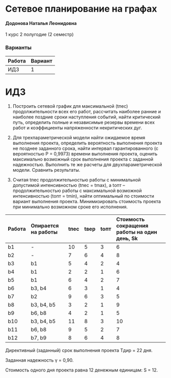 # Сетевое планирование на графах

#### Додонова Наталья Леонидовна

1 курс 2 полугодие (2 семестр)

### Варианты

| Работа | Вариант |
| :------------------ | :------ |
|ИДЗ                | 1       |

# ИДЗ

1. Построить сетевой график для максимальной (tпес) продолжительности всех его работ, рассчитать наиболее ранние и наиболее поздние сроки наступления событий, найти критический путь, определить полные и независимые резервы времени всех работ и коэффициенты напряженности некритических дуг.

2. Для трехпараметрической модели найти ожидаемое время выполнения проекта, определить вероятность выполнения проекта не позднее заданного срока, найти интервал гарантированного (с вероятностью Р = 0,9973) времени выполнения проекта, оценить максимально возможный срок выполнения проекта с заданной надежностью. Выполнить те же расчеты для двухпараметрической модели. Сравнить результаты.

3. Считая tпес продолжительностью работы с минимальной допустимой интенсивностью (tпес = tmax), а tопт – продолжительностью работы с максимальной возможной интенсивностью (tопт = tmin), найти оптимальный по стоимости вариант выполнения проекта. Минимизировать стоимость проекта при минимально возможном сроке его исполнения.

| Работа | Опирается на работы |tпес | tвер | tопт | Стоимость сокращения работы на один день, Sk |
| :----- | :------------------ | :-- | :--- | :--- | :------------------------------------------- |
|b1      | -                   | 10  | 5    | 3    | 6                                            |
|b2      | -                   | 7   | 6    | 4    | 8                                            |
|b3      |b1                   | 5   | 4    | 2    | 4                                            |
|b4      |b1                   | 2   | 2    | 1    | 6                                            |
|b5      |b1                   | 6   | 4    | 2    | 7                                            |
|b6      |b3, b4               | 6   | 3    | 1    | 4                                            |
|b7      |b2                   | 9   | 6    | 3    | 5                                            |
|b8      |b3, b4, b5           | 3   | 2    | 1    | 9                                            |
|b9      |b6, b8               | 4   | 2    | 1    | 5                                            |
|b10     |b3, b4, b5           | 11  | 8    | 3    | 10                                           |
|b11     |b6, b8               | 9   | 5    | 2    | 7                                            |
|b12     |b7, b9               | 8   | 6    | 4    | 8                                            |

Директивный (заданный) срок выполнения проекта Tдир = 22 дня.

Заданная надежность γ = 0,90.

Стоимость одного дня проекта равна 12 денежным единицам: S = 12.
